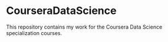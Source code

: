 CourseraDataScience
===================
This repository contains my work for the Coursera Data Science specialization courses.
